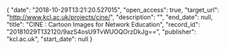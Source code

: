 {
  "date": "2018-10-29T13:21:20.527015", 
  "open_access": true, 
  "target_url": "http://www.kcl.ac.uk/projects/cine/", 
  "description": "", 
  "end_date": null, 
  "title": "CINE : Cartoon Images for Network Education", 
  "record_id": "20181029T132120/9azS4osU9TvWUOQOrzDkJg==", 
  "publisher": "kcl.ac.uk", 
  "start_date": null
}

